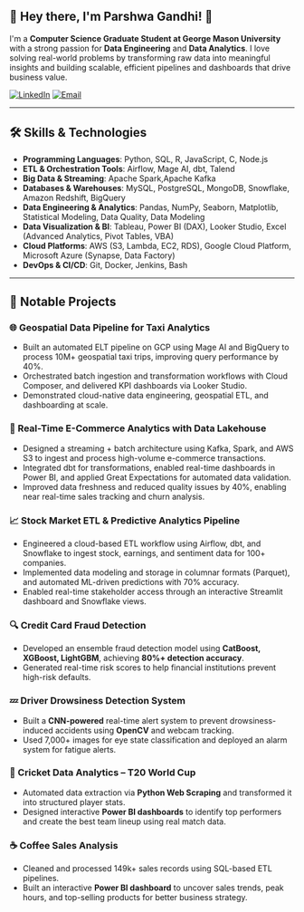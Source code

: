 ## 👋 Hey there, I'm Parshwa Gandhi! 🚀  

I'm a **Computer Science Graduate Student at George Mason University** with a strong passion for **Data Engineering** and **Data Analytics**. I love solving real-world problems by transforming raw data into meaningful insights and building scalable, efficient pipelines and dashboards that drive business value.  

[![LinkedIn](https://img.shields.io/badge/LinkedIn-0077B5?style=for-the-badge&logo=linkedin&logoColor=white)](https://www.linkedin.com/in/gandhiparshwa/)
[![Email](https://img.shields.io/badge/Email-D14836?style=for-the-badge&logo=gmail&logoColor=white)](mailto:pgandhi6@gmu.edu)

---

## 🛠️ Skills & Technologies  
 
- **Programming Languages**: Python, SQL, R, JavaScript, C, Node.js  
- **ETL & Orchestration Tools**: Airflow, Mage AI, dbt, Talend 
- **Big Data & Streaming**: Apache Spark,Apache Kafka 
- **Databases & Warehouses**: MySQL, PostgreSQL, MongoDB, Snowflake, Amazon Redshift, BigQuery  
- **Data Engineering & Analytics**: Pandas, NumPy, Seaborn, Matplotlib, Statistical Modeling, Data Quality, Data Modeling
- **Data Visualization & BI**: Tableau, Power BI (DAX), Looker Studio, Excel (Advanced Analytics, Pivot Tables, VBA)
- **Cloud Platforms**: AWS (S3, Lambda, EC2, RDS), Google Cloud Platform, Microsoft Azure (Synapse, Data Factory)
- **DevOps & CI/CD**: Git, Docker, Jenkins, Bash

---

## 🚀 Notable Projects  

### 🌐 Geospatial Data Pipeline for Taxi Analytics  
- Built an automated ELT pipeline on GCP using Mage AI and BigQuery to process 10M+ geospatial taxi trips, improving query performance by 40%.  
- Orchestrated batch ingestion and transformation workflows with Cloud Composer, and delivered KPI dashboards via Looker Studio.
- Demonstrated cloud-native data engineering, geospatial ETL, and dashboarding at scale.

### 🛒 Real-Time E-Commerce Analytics with Data Lakehouse   
- Designed a streaming + batch architecture using Kafka, Spark, and AWS S3 to ingest and process high-volume e-commerce transactions.  
- Integrated dbt for transformations, enabled real-time dashboards in Power BI, and applied Great Expectations for automated data validation.
- Improved data freshness and reduced quality issues by 40%, enabling near real-time sales tracking and churn analysis.

### 📈 Stock Market ETL & Predictive Analytics Pipeline   
- Engineered a cloud-based ETL workflow using Airflow, dbt, and Snowflake to ingest stock, earnings, and sentiment data for 100+ companies.  
- Implemented data modeling and storage in columnar formats (Parquet), and automated ML-driven predictions with 70% accuracy.
- Enabled real-time stakeholder access through an interactive Streamlit dashboard and Snowflake views.
  
### 🔍 Credit Card Fraud Detection  
- Developed an ensemble fraud detection model using **CatBoost, XGBoost, LightGBM**, achieving **80%+ detection accuracy**.  
- Generated real-time risk scores to help financial institutions prevent high-risk defaults.  

### 💤 Driver Drowsiness Detection System  
- Built a **CNN-powered** real-time alert system to prevent drowsiness-induced accidents using **OpenCV** and webcam tracking.  
- Used 7,000+ images for eye state classification and deployed an alarm system for fatigue alerts.  

### 🏏 Cricket Data Analytics – T20 World Cup  
- Automated data extraction via **Python Web Scraping** and transformed it into structured player stats.  
- Designed interactive **Power BI dashboards** to identify top performers and create the best team lineup using real match data.  

### ☕ Coffee Sales Analysis  
- Cleaned and processed 149k+ sales records using SQL-based ETL pipelines.  
- Built an interactive **Power BI dashboard** to uncover sales trends, peak hours, and top-selling products for better business strategy.  









